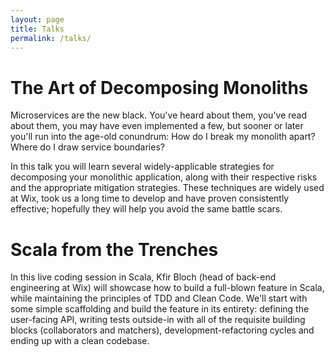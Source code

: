```yaml
---
layout: page
title: Talks
permalink: /talks/
---
```


# The Art of Decomposing Monoliths
Microservices are the new black. You've heard about them, you've read about them, you may have even implemented a few, but sooner or later you'll run into the age-old conundrum: How do I break my monolith apart? Where do I draw service boundaries?

In this talk you will learn several widely-applicable strategies for decomposing your monolithic application, along with their respective risks and the appropriate mitigation strategies. These techniques are widely used at Wix, took us a long time to develop and have proven consistently effective; hopefully they will help you avoid the same battle scars.

# Scala from the Trenches
In this live coding session in Scala, Kfir Bloch (head of back-end engineering at Wix) will showcase how to build a full-blown feature in Scala, while maintaining the principles of TDD and Clean Code. We'll start with some simple scaffolding and build the feature in its entirety: defining the user-facing API, writing tests outside-in with all of the requisite building blocks (collaborators and matchers), development-refactoring cycles and ending up with a clean codebase.
